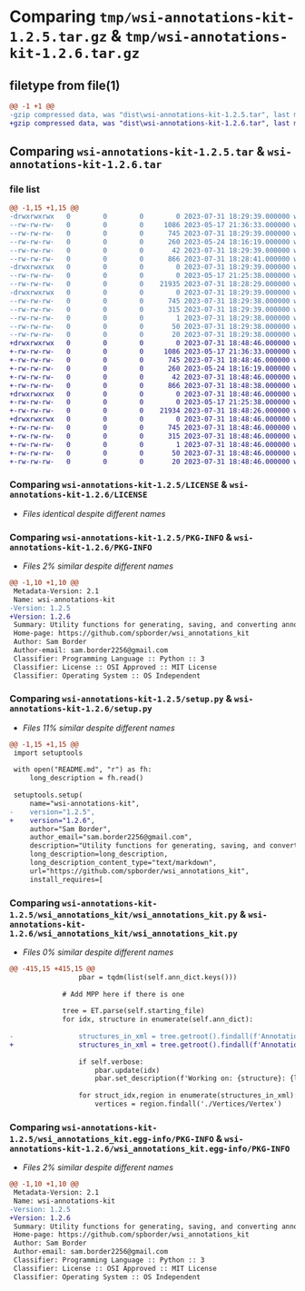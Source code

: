 # Comparing `tmp/wsi-annotations-kit-1.2.5.tar.gz` & `tmp/wsi-annotations-kit-1.2.6.tar.gz`

## filetype from file(1)

```diff
@@ -1 +1 @@
-gzip compressed data, was "dist\wsi-annotations-kit-1.2.5.tar", last modified: Mon Jul 31 18:29:39 2023, max compression
+gzip compressed data, was "dist\wsi-annotations-kit-1.2.6.tar", last modified: Mon Jul 31 18:48:46 2023, max compression
```

## Comparing `wsi-annotations-kit-1.2.5.tar` & `wsi-annotations-kit-1.2.6.tar`

### file list

```diff
@@ -1,15 +1,15 @@
-drwxrwxrwx   0        0        0        0 2023-07-31 18:29:39.000000 wsi-annotations-kit-1.2.5/
--rw-rw-rw-   0        0        0     1086 2023-05-17 21:36:33.000000 wsi-annotations-kit-1.2.5/LICENSE
--rw-rw-rw-   0        0        0      745 2023-07-31 18:29:39.000000 wsi-annotations-kit-1.2.5/PKG-INFO
--rw-rw-rw-   0        0        0      260 2023-05-24 18:16:19.000000 wsi-annotations-kit-1.2.5/README.md
--rw-rw-rw-   0        0        0       42 2023-07-31 18:29:39.000000 wsi-annotations-kit-1.2.5/setup.cfg
--rw-rw-rw-   0        0        0      866 2023-07-31 18:28:41.000000 wsi-annotations-kit-1.2.5/setup.py
-drwxrwxrwx   0        0        0        0 2023-07-31 18:29:39.000000 wsi-annotations-kit-1.2.5/wsi_annotations_kit/
--rw-rw-rw-   0        0        0        0 2023-05-17 21:25:38.000000 wsi-annotations-kit-1.2.5/wsi_annotations_kit/__init__.py
--rw-rw-rw-   0        0        0    21935 2023-07-31 18:28:29.000000 wsi-annotations-kit-1.2.5/wsi_annotations_kit/wsi_annotations_kit.py
-drwxrwxrwx   0        0        0        0 2023-07-31 18:29:39.000000 wsi-annotations-kit-1.2.5/wsi_annotations_kit.egg-info/
--rw-rw-rw-   0        0        0      745 2023-07-31 18:29:38.000000 wsi-annotations-kit-1.2.5/wsi_annotations_kit.egg-info/PKG-INFO
--rw-rw-rw-   0        0        0      315 2023-07-31 18:29:39.000000 wsi-annotations-kit-1.2.5/wsi_annotations_kit.egg-info/SOURCES.txt
--rw-rw-rw-   0        0        0        1 2023-07-31 18:29:38.000000 wsi-annotations-kit-1.2.5/wsi_annotations_kit.egg-info/dependency_links.txt
--rw-rw-rw-   0        0        0       50 2023-07-31 18:29:38.000000 wsi-annotations-kit-1.2.5/wsi_annotations_kit.egg-info/requires.txt
--rw-rw-rw-   0        0        0       20 2023-07-31 18:29:38.000000 wsi-annotations-kit-1.2.5/wsi_annotations_kit.egg-info/top_level.txt
+drwxrwxrwx   0        0        0        0 2023-07-31 18:48:46.000000 wsi-annotations-kit-1.2.6/
+-rw-rw-rw-   0        0        0     1086 2023-05-17 21:36:33.000000 wsi-annotations-kit-1.2.6/LICENSE
+-rw-rw-rw-   0        0        0      745 2023-07-31 18:48:46.000000 wsi-annotations-kit-1.2.6/PKG-INFO
+-rw-rw-rw-   0        0        0      260 2023-05-24 18:16:19.000000 wsi-annotations-kit-1.2.6/README.md
+-rw-rw-rw-   0        0        0       42 2023-07-31 18:48:46.000000 wsi-annotations-kit-1.2.6/setup.cfg
+-rw-rw-rw-   0        0        0      866 2023-07-31 18:48:38.000000 wsi-annotations-kit-1.2.6/setup.py
+drwxrwxrwx   0        0        0        0 2023-07-31 18:48:46.000000 wsi-annotations-kit-1.2.6/wsi_annotations_kit/
+-rw-rw-rw-   0        0        0        0 2023-05-17 21:25:38.000000 wsi-annotations-kit-1.2.6/wsi_annotations_kit/__init__.py
+-rw-rw-rw-   0        0        0    21934 2023-07-31 18:48:26.000000 wsi-annotations-kit-1.2.6/wsi_annotations_kit/wsi_annotations_kit.py
+drwxrwxrwx   0        0        0        0 2023-07-31 18:48:46.000000 wsi-annotations-kit-1.2.6/wsi_annotations_kit.egg-info/
+-rw-rw-rw-   0        0        0      745 2023-07-31 18:48:46.000000 wsi-annotations-kit-1.2.6/wsi_annotations_kit.egg-info/PKG-INFO
+-rw-rw-rw-   0        0        0      315 2023-07-31 18:48:46.000000 wsi-annotations-kit-1.2.6/wsi_annotations_kit.egg-info/SOURCES.txt
+-rw-rw-rw-   0        0        0        1 2023-07-31 18:48:46.000000 wsi-annotations-kit-1.2.6/wsi_annotations_kit.egg-info/dependency_links.txt
+-rw-rw-rw-   0        0        0       50 2023-07-31 18:48:46.000000 wsi-annotations-kit-1.2.6/wsi_annotations_kit.egg-info/requires.txt
+-rw-rw-rw-   0        0        0       20 2023-07-31 18:48:46.000000 wsi-annotations-kit-1.2.6/wsi_annotations_kit.egg-info/top_level.txt
```

### Comparing `wsi-annotations-kit-1.2.5/LICENSE` & `wsi-annotations-kit-1.2.6/LICENSE`

 * *Files identical despite different names*

### Comparing `wsi-annotations-kit-1.2.5/PKG-INFO` & `wsi-annotations-kit-1.2.6/PKG-INFO`

 * *Files 2% similar despite different names*

```diff
@@ -1,10 +1,10 @@
 Metadata-Version: 2.1
 Name: wsi-annotations-kit
-Version: 1.2.5
+Version: 1.2.6
 Summary: Utility functions for generating, saving, and converting annotation files
 Home-page: https://github.com/spborder/wsi_annotations_kit
 Author: Sam Border
 Author-email: sam.border2256@gmail.com
 Classifier: Programming Language :: Python :: 3
 Classifier: License :: OSI Approved :: MIT License
 Classifier: Operating System :: OS Independent
```

### Comparing `wsi-annotations-kit-1.2.5/setup.py` & `wsi-annotations-kit-1.2.6/setup.py`

 * *Files 11% similar despite different names*

```diff
@@ -1,15 +1,15 @@
 import setuptools
 
 with open("README.md", "r") as fh:
     long_description = fh.read()
 
 setuptools.setup(
     name="wsi-annotations-kit",
-    version="1.2.5",
+    version="1.2.6",
     author="Sam Border",
     author_email="sam.border2256@gmail.com",
     description="Utility functions for generating, saving, and converting annotation files",
     long_description=long_description,
     long_description_content_type="text/markdown",
     url="https://github.com/spborder/wsi_annotations_kit",
     install_requires=[
```

### Comparing `wsi-annotations-kit-1.2.5/wsi_annotations_kit/wsi_annotations_kit.py` & `wsi-annotations-kit-1.2.6/wsi_annotations_kit/wsi_annotations_kit.py`

 * *Files 0% similar despite different names*

```diff
@@ -415,15 +415,15 @@
                 pbar = tqdm(list(self.ann_dict.keys()))
 
             # Add MPP here if there is one
 
             tree = ET.parse(self.starting_file)
             for idx, structure in enumerate(self.ann_dict):
 
-                structures_in_xml = tree.getroot().findall(f'Annotations[@Id="{str(self.ann_dict[structure])}"]/Regions/Region')
+                structures_in_xml = tree.getroot().findall(f'Annotation[@Id="{str(self.ann_dict[structure])}"]/Regions/Region')
 
                 if self.verbose:
                     pbar.update(idx)
                     pbar.set_description(f'Working on: {structure}: {len(structures_in_xml)} found')
                 
                 for struct_idx,region in enumerate(structures_in_xml):
                     vertices = region.findall('./Vertices/Vertex')
```

### Comparing `wsi-annotations-kit-1.2.5/wsi_annotations_kit.egg-info/PKG-INFO` & `wsi-annotations-kit-1.2.6/wsi_annotations_kit.egg-info/PKG-INFO`

 * *Files 2% similar despite different names*

```diff
@@ -1,10 +1,10 @@
 Metadata-Version: 2.1
 Name: wsi-annotations-kit
-Version: 1.2.5
+Version: 1.2.6
 Summary: Utility functions for generating, saving, and converting annotation files
 Home-page: https://github.com/spborder/wsi_annotations_kit
 Author: Sam Border
 Author-email: sam.border2256@gmail.com
 Classifier: Programming Language :: Python :: 3
 Classifier: License :: OSI Approved :: MIT License
 Classifier: Operating System :: OS Independent
```


